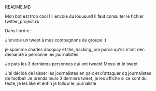 README.MD

Mon bot est trop cool ! il envoie du louuuurd 
Il faut consulter le fichier twitter_project.rb

Dans l'ordre : 

J'envoie un tweet à mes compagnons de groupe :)

je spamme charles dacquay et the_hacking_pro parce qu'ils n'ont rien demandé à personne les journalistes

Je puts les 3 dernieres personnes qui ont tweeté Messi et le tweet

J'ai décidé de laisser les journalistes en paix et d'attaquer qq journalistes de football 
Je prends leurs 3 derniers tweet, je les affiche si ce sont du texte, je les like et enfin je follow le journaliste

